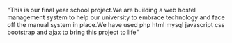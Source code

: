 "This is our final year school project.We are building a web hostel management system to help our university to embrace technology and face off the manual system in place.We have used php html mysql javascript css bootstrap and ajax to bring this project to life"
